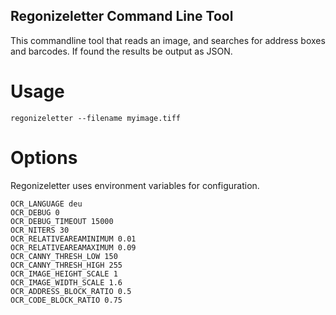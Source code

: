 ## Regonizeletter Command Line Tool

This commandline tool that reads an image, and searches for address boxes and barcodes. If found the results be output as JSON.

# Usage

    regonizeletter --filename myimage.tiff

# Options

Regonizeletter uses environment variables for configuration.


    OCR_LANGUAGE deu
    OCR_DEBUG 0
    OCR_DEBUG_TIMEOUT 15000
    OCR_NITERS 30
    OCR_RELATIVEAREAMINIMUM 0.01
    OCR_RELATIVEAREAMAXIMUM 0.09
    OCR_CANNY_THRESH_LOW 150
    OCR_CANNY_THRESH_HIGH 255
    OCR_IMAGE_HEIGHT_SCALE 1
    OCR_IMAGE_WIDTH_SCALE 1.6
    OCR_ADDRESS_BLOCK_RATIO 0.5
    OCR_CODE_BLOCK_RATIO 0.75
